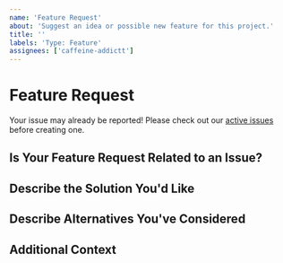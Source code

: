 ```yaml
---
name: 'Feature Request'
about: 'Suggest an idea or possible new feature for this project.'
title: ''
labels: 'Type: Feature'
assignees: ['caffeine-addictt']
---
```


# Feature Request

Your issue may already be reported!
Please check out our [active issues](https://github.com/caffeine-addictt/worldskills-training/issues) before creating one.

## Is Your Feature Request Related to an Issue?

<!--
If yes, provide a clear and concise description of what the problem is
E.g.:
  Issue #
  I'm always frustrated when...
-->

## Describe the Solution You'd Like

<!--
A clear and concise description of what you'd like
-->

## Describe Alternatives You've Considered

<!--
A clear and concise description of other alternatives you have considered
-->

## Additional Context

<!--
Any other extra context or information
-->
